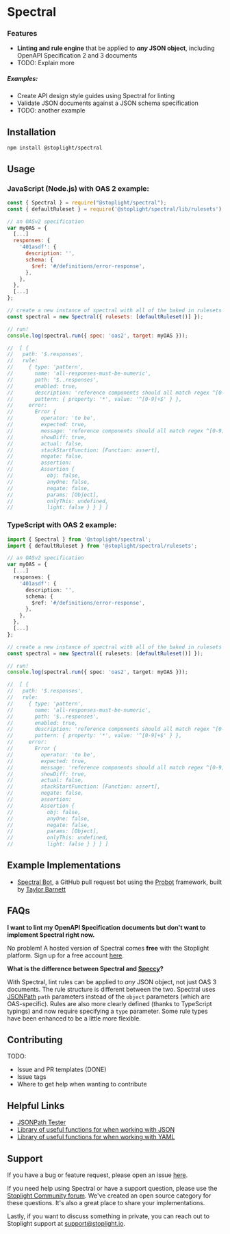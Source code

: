 # Spectral

### Features

- **Linting and rule engine** that be applied to **_any_ JSON object**, including OpenAPI Specification 2 and 3 documents
- TODO: Explain more

##### Examples:
- Create API design style guides using Spectral for linting
- Validate JSON documents against a JSON schema specification
- TODO: another example

## Installation

```shell
npm install @stoplight/spectral
```

## Usage

### JavaScript (Node.js) with OAS 2 example:

```javascript
const { Spectral } = require("@stoplight/spectral");
const { defaultRuleset } = require('@stoplight/spectral/lib/rulesets');

// an OASv2 specification
var myOAS = {
  [...]
  responses: {
    '401asdf': {
      description: '',
      schema: {
        $ref: '#/definitions/error-response',
      },
    },
  },
  [...]
};

// create a new instance of spectral with all of the baked in rulesets
const spectral = new Spectral({ rulesets: [defaultRuleset()] });

// run!
console.log(spectral.run({ spec: 'oas2', target: myOAS }));

//  [ {
//   path: '$.responses',
//   rule:
//     { type: 'pattern',
//       name: 'all-responses-must-be-numeric',
//       path: '$..responses',
//       enabled: true,
//       description: 'reference components should all match regex ^[0-9]+',
//       pattern: { property: '*', value: '^[0-9]+$' } },
//     error:
//       Error {
//         operator: 'to be',
//         expected: true,
//         message: 'reference components should all match regex ^[0-9]+',
//         showDiff: true,
//         actual: false,
//         stackStartFunction: [Function: assert],
//         negate: false,
//         assertion:
//         Assertion {
//           obj: false,
//           anyOne: false,
//           negate: false,
//           params: [Object],
//           onlyThis: undefined,
//           light: false } } } ]
```

### TypeScript with OAS 2 example:

```typescript
import { Spectral } from '@stoplight/spectral';
import { defaultRuleset } from '@stoplight/spectral/rulesets';

// an OASv2 specification
var myOAS = {
  [...]
  responses: {
    '401asdf': {
      description: '',
      schema: {
        $ref: '#/definitions/error-response',
      },
    },
  },
  [...]
};

// create a new instance of spectral with all of the baked in rulesets
const spectral = new Spectral({ rulesets: [defaultRuleset()] });

// run!
console.log(spectral.run({ spec: 'oas2', target: myOAS }));

//  [ {
//   path: '$.responses',
//   rule:
//     { type: 'pattern',
//       name: 'all-responses-must-be-numeric',
//       path: '$..responses',
//       enabled: true,
//       description: 'reference components should all match regex ^[0-9]+',
//       pattern: { property: '*', value: '^[0-9]+$' } },
//     error:
//       Error {
//         operator: 'to be',
//         expected: true,
//         message: 'reference components should all match regex ^[0-9]+',
//         showDiff: true,
//         actual: false,
//         stackStartFunction: [Function: assert],
//         negate: false,
//         assertion:
//         Assertion {
//           obj: false,
//           anyOne: false,
//           negate: false,
//           params: [Object],
//           onlyThis: undefined,
//           light: false } } } ]
```

## Example Implementations

- [Spectral Bot](https://github.com/tbarn/spectral-bot), a GitHub pull request bot using the [Probot](https://probot.github.io) framework, built by [Taylor Barnett](https://github.com/tbarn)

## FAQs

**I want to lint my OpenAPI Specification documents but don't want to implement Spectral right now.**

No problem! A hosted version of Spectral comes **free** with the Stoplight platform. Sign up for a free account [here]().

**What is the difference between Spectral and [Speccy](https://github.com/wework/speccy)?**

With Spectral, lint rules can be applied to _any_ JSON object, not just OAS 3 documents. The rule structure is different between the two. Spectral uses [JSONPath](http://goessner.net/articles/JsonPath/) `path` parameters instead of the `object` parameters (which are OAS-specific). Rules are also more clearly defined (thanks to TypeScript typings) and now require specifying a `type` parameter. Some rule types have been enhanced to be a little more flexible.

## Contributing

TODO:
- Issue and PR templates (DONE)
- Issue tags
- Where to get help when wanting to contribute


## Helpful Links

- [JSONPath Tester](https://jsonpath.curiousconcept.com/)
- [Library of useful functions for when working with JSON](https://github.com/stoplightio/json)
- [Library of useful functions for when working with YAML](https://github.com/stoplightio/yaml)

## Support

If you have a bug or feature request, please open an issue [here](https://github.com/stoplightio/spectral/issues).

If you need help using Spectral or have a support question, please use the [Stoplight Community forum](https://community.stoplight.io). We've created an open source category for these questions. It's also a great place to share your implementations.

Lastly, if you want to discuss something in private, you can reach out to Stoplight support at [support@stoplight.io](mailto:support@stoplight.io).
